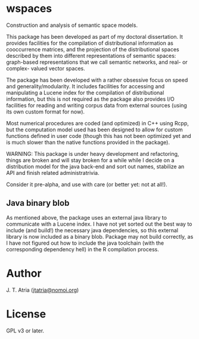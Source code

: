 # wspaces

Construction and analysis of semantic space models.

This package has been developed as part of my doctoral dissertation. It provides facilities for the
compilation of distributional information as cooccurrence matrices, and the projection of the
distributional spaces described by them into different representations of semantic spaces:
graph-based representations that we call semantic networks, and real- or complex- valued vector
spaces.

The package has been developed with a rather obsessive focus on speed and generality/modularity.
It includes facilities for accessing and manipulating a Lucene index for the compilation of
distributional information, but this is not required as the package also provides I/O facilities
for reading and writing corpus data from external sources (using its own custom format for now).

Most numerical procedures are coded (and optimized) in C++ using Rcpp, but the computation model
used has been designed to allow for custom functions defined in user code (though this has not been
optimized yet and is much slower than the native functions provided in the package).

WARNING: This package is under heavy development and refactoring, things are broken and will stay
broken for a while while I decide on a distribution model for the java back-end and sort out names,
stabilize an API and finish related administratrivia.

Consider it pre-alpha, and use with care (or better yet: not at all!).

## Java binary blob

As mentioned above, the package uses an external java library to communicate with a Lucene index.
I have not yet sorted out the best way to include (and build!) the necessary java dependencies, so
this external library is now included as a binary blob. Package may not build correctly, as I have
not figured out how to include the java toolchain (with the corresponding dependency hell) in the
R compilation process.

# Author

J. T. Atria (jtatria@nomoi.org)

# License

GPL v3 or later.
